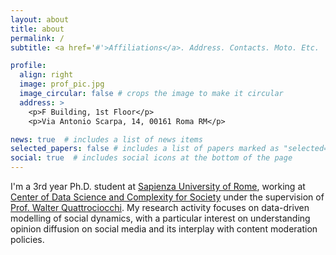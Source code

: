 ```yaml
---
layout: about
title: about
permalink: /
subtitle: <a href='#'>Affiliations</a>. Address. Contacts. Moto. Etc.

profile:
  align: right
  image: prof_pic.jpg
  image_circular: false # crops the image to make it circular
  address: >
    <p>F Building, 1st Floor</p>
    <p>Via Antonio Scarpa, 14, 00161 Roma RM</p>

news: true  # includes a list of news items
selected_papers: false # includes a list of papers marked as "selected={true}"
social: true  # includes social icons at the bottom of the page
---
```


I'm a 3rd year Ph.D. student at [Sapienza University of Rome](https://www.uniroma1.it/en/), working at [Center of Data Science and Complexity for Society](https://cdcs.di.uniroma1.it/) under the supervision of [Prof. Walter Quattrociocchi](https://walterquattrociocchi.site.uniroma1.it/). My research activity focuses on data-driven modelling of social dynamics, with a particular interest on understanding opinion diffusion on social media and its interplay with content moderation policies.
